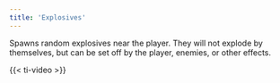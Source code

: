 ```yaml
---
title: 'Explosives'
---
```


Spawns random explosives near the player. They will not explode by themselves, but can be set off by the player, enemies, or other effects.

{{< ti-video >}}
